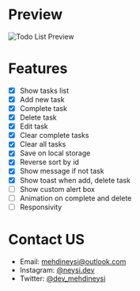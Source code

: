 # Preview
![Todo List Preview](https://i.ibb.co/1dZT2B8/todo-list.png)
# Features
 - [x] Show tasks list
 - [x] Add new task
 - [x] Complete task
 - [x] Delete task
 - [x] Edit task
 - [x] Clear complete tasks
 - [x] Clear all tasks
 - [x] Save on local storage
 - [x] Reverse sort by id
 - [x] Show message if not task
 - [x] Show toast when add, delete task
 - [ ] Show custom alert box
 - [ ] Animation on complete and delete
 - [ ] Responsivity
# Contact US
 - Email: [mehdineysi@outlook.com](mailto:mehdineysi@outlook.com)
 - Instagram: [@neysi.dev](https://instagram.com/neysi.dev)
 - Twitter: [@dev_mehdineysi](https://twitter.com/dev_mehdineysi)
